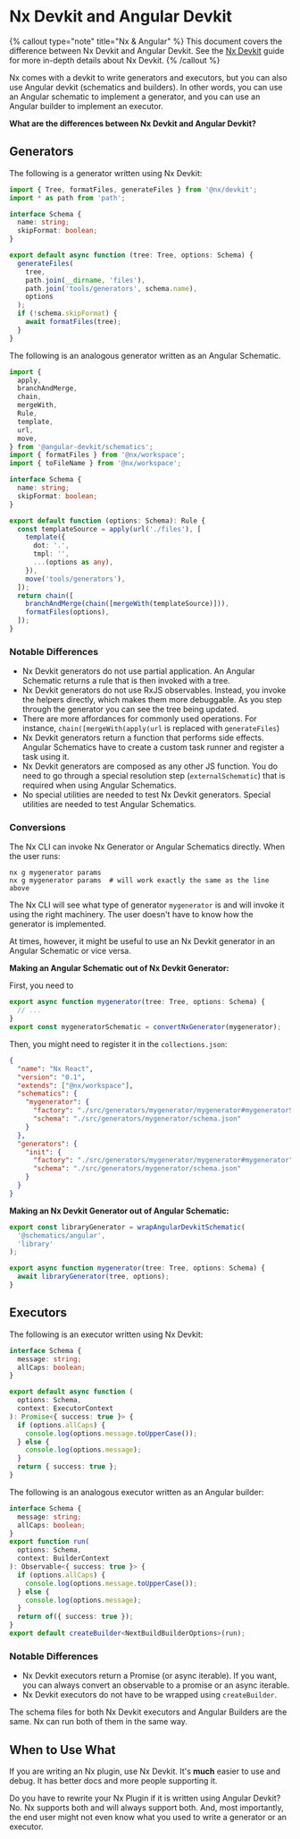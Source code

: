 # Nx Devkit and Angular Devkit

{% callout type="note" title="Nx & Angular" %}
This document covers the difference between Nx Devkit and Angular Devkit. See the [Nx Devkit](/packages/devkit/documents/nx_devkit) guide for more in-depth details about Nx Devkit.
{% /callout %}

Nx comes with a devkit to write generators and executors, but you can also use Angular devkit (schematics and builders). In other words, you can use an Angular schematic to implement a generator, and you can use an Angular builder to implement an executor.

**What are the differences between Nx Devkit and Angular Devkit?**

## Generators

The following is a generator written using Nx Devkit:

```typescript
import { Tree, formatFiles, generateFiles } from '@nx/devkit';
import * as path from 'path';

interface Schema {
  name: string;
  skipFormat: boolean;
}

export default async function (tree: Tree, options: Schema) {
  generateFiles(
    tree,
    path.join(__dirname, 'files'),
    path.join('tools/generators', schema.name),
    options
  );
  if (!schema.skipFormat) {
    await formatFiles(tree);
  }
}
```

The following is an analogous generator written as an Angular Schematic.

```typescript
import {
  apply,
  branchAndMerge,
  chain,
  mergeWith,
  Rule,
  template,
  url,
  move,
} from '@angular-devkit/schematics';
import { formatFiles } from '@nx/workspace';
import { toFileName } from '@nx/workspace';

interface Schema {
  name: string;
  skipFormat: boolean;
}

export default function (options: Schema): Rule {
  const templateSource = apply(url('./files'), [
    template({
      dot: '.',
      tmpl: '',
      ...(options as any),
    }),
    move('tools/generators'),
  ]);
  return chain([
    branchAndMerge(chain([mergeWith(templateSource)])),
    formatFiles(options),
  ]);
}
```

### Notable Differences

- Nx Devkit generators do not use partial application. An Angular Schematic returns a rule that is then invoked with a tree.
- Nx Devkit generators do not use RxJS observables. Instead, you invoke the helpers directly, which makes them more debuggable. As you step through the generator you can see the tree being updated.
- There are more affordances for commonly used operations. For instance, `chain([mergeWith(apply(url` is replaced with `generateFiles`)
- Nx Devkit generators return a function that performs side effects. Angular Schematics have to create a custom task runner and register a task using it.
- Nx Devkit generators are composed as any other JS function. You do need to go through a special resolution step (`externalSchematic`) that is required when using Angular Schematics.
- No special utilities are needed to test Nx Devkit generators. Special utilities are needed to test Angular Schematics.

### Conversions

The Nx CLI can invoke Nx Generator or Angular Schematics directly. When the user runs:

```shell
nx g mygenerator params
nx g mygenerator params  # will work exactly the same as the line above
```

The Nx CLI will see what type of generator `mygenerator` is and will invoke it using the right machinery. The user doesn't have to know how the generator is implemented.

At times, however, it might be useful to use an Nx Devkit generator in an Angular Schematic or vice versa.

**Making an Angular Schematic out of Nx Devkit Generator:**

First, you need to

```typescript
export async function mygenerator(tree: Tree, options: Schema) {
  // ...
}
export const mygeneratorSchematic = convertNxGenerator(mygenerator);
```

Then, you might need to register it in the `collections.json`:

```json
{
  "name": "Nx React",
  "version": "0.1",
  "extends": ["@nx/workspace"],
  "schematics": {
    "mygenerator": {
      "factory": "./src/generators/mygenerator/mygenerator#mygeneratorSchematic",
      "schema": "./src/generators/mygenerator/schema.json"
    }
  },
  "generators": {
    "init": {
      "factory": "./src/generators/mygenerator/mygenerator#mygenerator",
      "schema": "./src/generators/mygenerator/schema.json"
    }
  }
}
```

**Making an Nx Devkit Generator out of Angular Schematic:**

```typescript
export const libraryGenerator = wrapAngularDevkitSchematic(
  '@schematics/angular',
  'library'
);

export async function mygenerator(tree: Tree, options: Schema) {
  await libraryGenerator(tree, options);
}
```

## Executors

The following is an executor written using Nx Devkit:

```typescript
interface Schema {
  message: string;
  allCaps: boolean;
}

export default async function (
  options: Schema,
  context: ExecutorContext
): Promise<{ success: true }> {
  if (options.allCaps) {
    console.log(options.message.toUpperCase());
  } else {
    console.log(options.message);
  }
  return { success: true };
}
```

The following is an analogous executor written as an Angular builder:

```typescript
interface Schema {
  message: string;
  allCaps: boolean;
}
export function run(
  options: Schema,
  context: BuilderContext
): Observable<{ success: true }> {
  if (options.allCaps) {
    console.log(options.message.toUpperCase());
  } else {
    console.log(options.message);
  }
  return of({ success: true });
}
export default createBuilder<NextBuildBuilderOptions>(run);
```

### Notable Differences

- Nx Devkit executors return a Promise (or async iterable). If you want, you can always convert an observable to a promise or an async iterable.
- Nx Devkit executors do not have to be wrapped using `createBuilder`.

The schema files for both Nx Devkit executors and Angular Builders are the same. Nx can run both of them in the same way.

## When to Use What

If you are writing an Nx plugin, use Nx Devkit. It's **much** easier to use and debug. It has better docs and more people supporting it.

Do you have to rewrite your Nx Plugin if it is written using Angular Devkit? No. Nx supports both and will always support both. And, most importantly, the end user might not even know what you used to write a generator or an executor.
